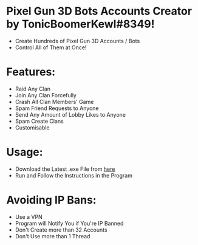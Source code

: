 # Pixel Gun 3D Bots Accounts Creator by TonicBoomerKewl#8349!
- Create Hundreds of Pixel Gun 3D Accounts / Bots
- Control All of Them at Once!

# Features:
- Raid Any Clan
- Join Any Clan Forcefully
- Crash All Clan Members' Game
- Spam Friend Requests to Anyone
- Send Any Amount of Lobby Likes to Anyone
- Spam Create Clans
- Customisable

# Usage:
- Download the Latest .exe File from [here](https://github.com/TonicBoomerKewl/pg3d-bots-accounts-creator/releases/latest)
- Run and Follow the Instructions in the Program

# Avoiding IP Bans:
- Use a VPN
- Program will Notify You if You're IP Banned
- Don't Create more than 32 Accounts
- Don't Use more than 1 Thread
